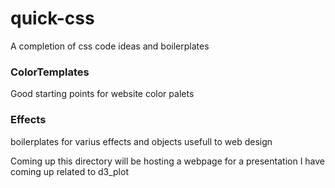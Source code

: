 # quick-css

A completion of css code ideas and boilerplates

### ColorTemplates
Good starting points for website color palets


### Effects
boilerplates for varius effects and objects usefull to web design

Coming up this directory will be hosting a webpage for a presentation I have coming up related to d3_plot
